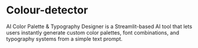 # Colour-detector
AI Color Palette &amp; Typography Designer is a Streamlit-based AI tool that lets users instantly generate custom color palettes, font combinations, and typography systems from a simple text prompt.
